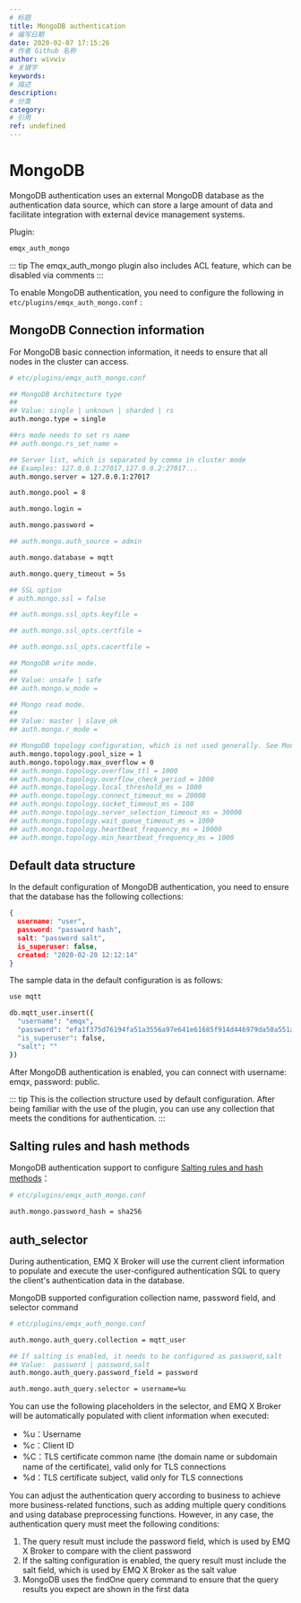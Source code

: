 ```yaml
---
# 标题
title: MongoDB authentication
# 编写日期
date: 2020-02-07 17:15:26
# 作者 Github 名称
author: wivwiv
# 关键字
keywords:
# 描述
description:
# 分类
category: 
# 引用
ref: undefined
---
```


# MongoDB

MongoDB authentication uses an external MongoDB database as the authentication data source, which can store a large amount of data and facilitate integration with external device management systems.

Plugin:

```bash
emqx_auth_mongo
```

::: tip 
The emqx_auth_mongo plugin also includes ACL feature, which can be disabled via comments
:::



To enable MongoDB authentication, you need to configure the following in `etc/plugins/emqx_auth_mongo.conf` :

## MongoDB Connection information

For MongoDB basic connection information, it needs to ensure that all nodes in the cluster can access.

```bash
# etc/plugins/emqx_auth_mongo.conf

## MongoDB Architecture type
##
## Value: single | unknown | sharded | rs
auth.mongo.type = single

##rs mode needs to set rs name
## auth.mongo.rs_set_name =

## Server list, which is separated by comma in cluster mode
## Examples: 127.0.0.1:27017,127.0.0.2:27017...
auth.mongo.server = 127.0.0.1:27017

auth.mongo.pool = 8

auth.mongo.login =

auth.mongo.password =

## auth.mongo.auth_source = admin

auth.mongo.database = mqtt

auth.mongo.query_timeout = 5s

## SSL option
# auth.mongo.ssl = false

## auth.mongo.ssl_opts.keyfile =

## auth.mongo.ssl_opts.certfile =

## auth.mongo.ssl_opts.cacertfile =

## MongoDB write mode.
##
## Value: unsafe | safe
## auth.mongo.w_mode =

## Mongo read mode.
##
## Value: master | slave_ok
## auth.mongo.r_mode =

## MongoDB topology configuration, which is not used generally. See MongoDB official ##website documentation
auth.mongo.topology.pool_size = 1
auth.mongo.topology.max_overflow = 0
## auth.mongo.topology.overflow_ttl = 1000
## auth.mongo.topology.overflow_check_period = 1000
## auth.mongo.topology.local_threshold_ms = 1000
## auth.mongo.topology.connect_timeout_ms = 20000
## auth.mongo.topology.socket_timeout_ms = 100
## auth.mongo.topology.server_selection_timeout_ms = 30000
## auth.mongo.topology.wait_queue_timeout_ms = 1000
## auth.mongo.topology.heartbeat_frequency_ms = 10000
## auth.mongo.topology.min_heartbeat_frequency_ms = 1000

```


## Default data structure

In the default configuration of MongoDB authentication, you need to ensure that the database has the following collections:

```json
{
  username: "user",
  password: "password hash",
  salt: "password salt",
  is_superuser: false,
  created: "2020-02-20 12:12:14"
}
```

The sample data in the default configuration is as follows:

```bash
use mqtt

db.mqtt_user.insert({
  "username": "emqx",
  "password": "efa1f375d76194fa51a3556a97e641e61685f914d446979da50a551a4333ffd7",
  "is_superuser": false,
  "salt": ""
})
```

After MongoDB authentication is enabled, you can connect with username: emqx, password: public.

::: tip 
This is the collection structure used by default configuration. After being familiar with the use of the plugin, you can use any collection that meets the conditions for authentication.
:::



## Salting rules and hash methods

MongoDB authentication support to configure [Salting rules and hash methods](./auth.md#password-salting-rules-and-hash-methods)：

```bash
# etc/plugins/emqx_auth_mongo.conf

auth.mongo.password_hash = sha256
```


## auth_selector

During authentication, EMQ X Broker will use the current client information to populate and execute the user-configured authentication SQL to query the client's authentication data in the database.

MongoDB supported configuration collection name, password field, and selector command

```bash
# etc/plugins/emqx_auth_mongo.conf

auth.mongo.auth_query.collection = mqtt_user

## If salting is enabled, it needs to be configured as password,salt
## Value:  password | password,salt
auth.mongo.auth_query.password_field = password

auth.mongo.auth_query.selector = username=%u
```

You can use the following placeholders in the selector, and EMQ X Broker will be automatically populated with client information when executed:

- %u：Username
- %c：Client ID
- %C：TLS certificate common name (the domain name or subdomain name of the certificate), valid only for TLS connections
- %d：TLS certificate subject, valid only for TLS connections

You can adjust the authentication query according to business to achieve more business-related functions, such as adding multiple query conditions and using database preprocessing functions. However, in any case, the authentication query must meet the following conditions:

1. The query result must include the password field, which is used by EMQ X Broker to compare with the client password
2. If the salting configuration is enabled, the query result must include the salt field, which is used by EMQ X Broker as the salt value
3. MongoDB uses the findOne query command to ensure that the query results you expect are shown in the first data
